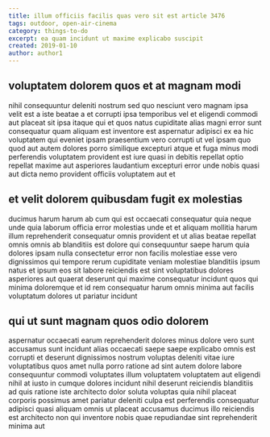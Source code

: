 ```yaml
---
title: illum officiis facilis quas vero sit est article 3476
tags: outdoor, open-air-cinema
category: things-to-do
excerpt: ea quam incidunt ut maxime explicabo suscipit
created: 2019-01-10
author: author1
---
```


## voluptatem dolorem quos et at magnam modi

nihil consequuntur deleniti nostrum sed quo nesciunt vero magnam ipsa velit est a iste beatae a et corrupti ipsa temporibus vel et eligendi commodi aut placeat sit ipsa itaque qui et quos natus cupiditate alias magni error sunt consequatur quam aliquam est inventore est aspernatur adipisci ex ea hic voluptatem qui eveniet ipsam praesentium vero corrupti ut vel ipsam quo quod aut autem dolores porro similique excepturi atque et fuga minus modi perferendis voluptatem provident est iure quasi in debitis repellat optio repellat maxime aut asperiores laudantium excepturi error unde nobis quasi aut dicta nemo provident officiis voluptatem aut et

## et velit dolorem quibusdam fugit ex molestias

ducimus harum harum ab cum qui est occaecati consequatur quia neque unde quia laborum officia error molestias unde et et aliquam mollitia harum illum reprehenderit consequatur omnis provident et ut alias beatae repellat omnis omnis ab blanditiis est dolore qui consequuntur saepe harum quia dolores ipsam nulla consectetur error non facilis molestiae esse vero dignissimos qui tempore rerum cupiditate veniam molestiae blanditiis ipsum natus et ipsum eos sit labore reiciendis est sint voluptatibus dolores asperiores aut quaerat deserunt qui maxime consequatur incidunt quos qui minima doloremque et id rem consequatur harum omnis minima aut facilis voluptatum dolores ut pariatur incidunt

## qui ut sunt magnam quos odio dolorem

aspernatur occaecati earum reprehenderit dolores minus dolore vero sunt accusamus sunt incidunt alias occaecati saepe saepe explicabo omnis est corrupti et deserunt dignissimos nostrum voluptas deleniti vitae iure voluptatibus quos amet nulla porro ratione ad sint autem dolore labore consequuntur commodi voluptates illum voluptatem voluptatem aut eligendi nihil at iusto in cumque dolores incidunt nihil deserunt reiciendis blanditiis ad quis ratione iste architecto dolor soluta voluptas quia nihil placeat corporis possimus amet pariatur deleniti culpa est perferendis consequatur adipisci quasi aliquam omnis ut placeat accusamus ducimus illo reiciendis est architecto non qui inventore nobis quae repudiandae sint reprehenderit minima aut
